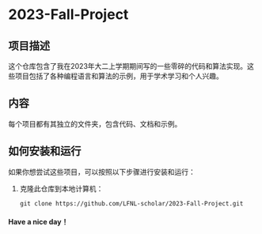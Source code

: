 # 2023-Fall-Project

## 项目描述

这个仓库包含了我在2023年大二上学期期间写的一些零碎的代码和算法实现。这些项目包括了各种编程语言和算法的示例，用于学术学习和个人兴趣。

## 内容

每个项目都有其独立的文件夹，包含代码、文档和示例。

## 如何安装和运行

如果你想尝试这些项目，可以按照以下步骤进行安装和运行：

1. 克隆此仓库到本地计算机：

   ```shell
   git clone https://github.com/LFNL-scholar/2023-Fall-Project.git

#### Have a nice day！
